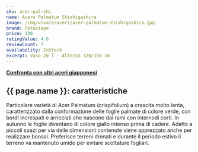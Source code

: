 ```yaml
---
sku: acer-pal-shi
name: Acero Palmatum Shishigashira
image: /img/vivaio/aceri/acer-palmatum-shishigashira.jpg
brand: Potasiepe
price: 130
ratingValue: 4.6
reviewCount: 7
availability: InStock
excerpt: Vaso 20 l - Altezza 120/150 cm
---
```

<a href="/vivaio/#aceri" title="Confronta con altri aceri giapponesi"><b>Confronta con altri aceri giapponesi</b></a>

<h2 class="h3">{{ page.name }}: caratteristiche</h2>

Particolare varietà di Acer Palmatum (crispifolium) a crescita molto lenta, caratterizzato dalla conformazione delle foglie palmate di colore verde, con bordi increspati e arricciati che nascono dai rami con internodi corti. In autunno le foglie diventano di colore giallo intenso prima di cadere. Adatto a piccoli spazi per via delle dimensioni contenute viene apprezzato anche per realizzare bonsai. Preferisce terreni drenati e durante il periodo estivo il terreno va mantenuto umido per evitare scottature fogliari.
